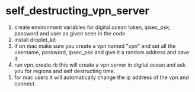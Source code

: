 # self_destructing_vpn_server
1. create environment variables for digital ocean token, ipsec_psk, password and user as given seen in the code.
2. install droplet_kit
3. if on mac make sure you create a vpn named "vpn" and set all the username, password, ipsec_psk and give it a random address and save it
4. run vpn_create.rb this will create a vpn server in digital ocean and ask you for regions and self destructing time.
5. for mac users it will automatically change the ip address of the vpn and connect.
